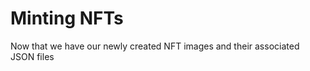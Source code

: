 # Minting NFTs

Now that we have our newly created NFT images and their associated JSON files&#x20;
